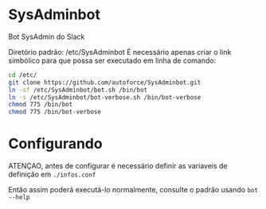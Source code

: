 # SysAdminbot
Bot SysAdmin do Slack

Diretório padrão: /etc/SysAdminbot
É necessário apenas criar o link simbólico para que possa ser executado em linha de comando:
```sh
cd /etc/
git clone https://github.com/autoforce/SysAdminbot.git
ln -sf /etc/SysAdminbot/bot.sh /bin/bot
ln -s /etc/SysAdminbot/bot-verbose.sh /bin/bot-verbose
chmod 775 /bin/bot
chmod 775 /bin/bot-verbose 
```
# Configurando
ATENÇAO, antes de configurar é necessário definir as variaveis de definição em `./infos.conf`


Então assim poderá executá-lo normalmente, consulte o padrão usando `bot --help`

